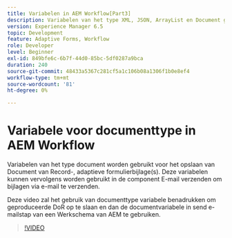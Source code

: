 ```yaml
---
title: Variabelen in AEM Workflow[Part3]
description: Variabelen van het type XML, JSON, ArrayList en Document gebruiken in een AEM-workflow
version: Experience Manager 6.5
topic: Development
feature: Adaptive Forms, Workflow
role: Developer
level: Beginner
exl-id: 849bfe6c-6b7f-44d0-85bc-5df0287a9bca
duration: 240
source-git-commit: 48433a5367c281cf5a1c106b08a1306f1b0e8ef4
workflow-type: tm+mt
source-wordcount: '81'
ht-degree: 0%

---
```


# Variabele voor documenttype in AEM Workflow


Variabelen van het type document worden gebruikt voor het opslaan van Document van Record-, adaptieve formulierbijlage(s). Deze variabelen kunnen vervolgens worden gebruikt in de component E-mail verzenden om bijlagen via e-mail te verzenden.

Deze video zal het gebruik van documenttype variabele benadrukken om geproduceerde DoR op te slaan en dan de documentvariabele in send e-mailstap van een Werkschema van AEM te gebruiken.

>[!VIDEO](https://video.tv.adobe.com/v/26452?quality=12&learn=on)
